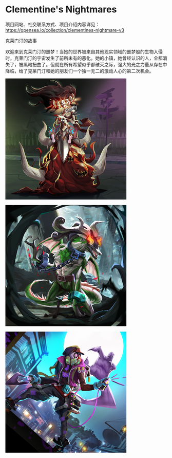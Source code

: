 # Clementine's Nightmares

项目网站、社交联系方式、项目介绍内容详见：https://opensea.io/collection/clementines-nightmare-v3

克莱门汀的故事

欢迎来到克莱门汀的噩梦！当她的世界被来自其他现实领域的噩梦般的生物入侵时，克莱门汀的宇宙发生了前所未有的恶化。她的小镇，她曾经认识的人，全都消失了，被黑暗扭曲了。但就在所有希望似乎都破灭之际，强大的光之力量从存在中降临，给了克莱门汀和她的朋友们一个独一无二的激动人心的第二次机会。

![nft](01.png)

![nft](02.png)

![nft](03.png)
